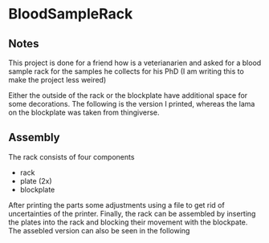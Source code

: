 # BloodSampleRack


## Notes
This project is done for a friend how is a veterianarien and asked for a 
blood sample rack for the samples he collects for his PhD (I am writing this to make the project less weired)

Either the outside of the rack or the blockplate have additional space for some decorations.
The following is the version I printed, whereas the lama on the blockplate was taken from thingiverse. 

## Assembly
The rack consists of four components
- rack
- plate (2x)
- blockplate

After printing the parts some adjustments using a file to get rid of uncertainties of the printer.
Finally, the rack can be assembled by inserting the plates into the rack and blocking their movement
with the blockpate.
The assebled version can also be seen in the following



